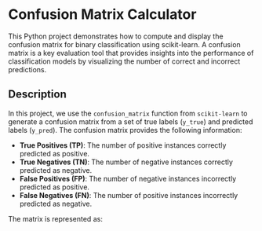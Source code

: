 # Confusion Matrix Calculator

This Python project demonstrates how to compute and display the confusion matrix for binary classification using scikit-learn. A confusion matrix is a key evaluation tool that provides insights into the performance of classification models by visualizing the number of correct and incorrect predictions.

## Description

In this project, we use the `confusion_matrix` function from `scikit-learn` to generate a confusion matrix from a set of true labels (`y_true`) and predicted labels (`y_pred`). The confusion matrix provides the following information:

- **True Positives (TP)**: The number of positive instances correctly predicted as positive.
- **True Negatives (TN)**: The number of negative instances correctly predicted as negative.
- **False Positives (FP)**: The number of negative instances incorrectly predicted as positive.
- **False Negatives (FN)**: The number of positive instances incorrectly predicted as negative.

The matrix is represented as:

